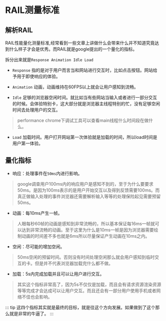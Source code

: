 # RAIL测量标准

## 解析RAIL

RAIL性能量化测量标准,经常看到一些文章上讲做什么会带来什么并不知道究竟达到什么样子才会是优秀。而RAIL就是google提出的一个量化的指标。

拆分出来就是`Response Animation Idle Load`

+ `Response` 指的是对于用户而言当和网站进行交互时，比如点击按钮。网站给予用于即使响应的体验。

+ `Animation` 动画，动画维持在60FPS以上就会让用户感知到流畅。

+ `Idle` 足够的浏览器空闲时间。就比如当有些网站当输入或者进行一部分交互的时候。会体验特别卡，这大部分就是浏览器主线程特别的忙，没有足够空闲时间去处理用户的交互。

> performance chrome下调试工具可以查看main线程什么时间段在做什么。

+ `Load` 加载时间。用户打开网站第一次体验就是加载的时间，所以load时间是用户第一体验。

## 量化指标

+ 响应：处理事件在`50ms`内进行影响。

> google调查用户100ms内的响应用户是感知不到的，至于为什么要要求50ms。是因为100ms表示的是用户开始交互以及得到反馈需要100ms。而真正做输入处理的事件浏览器还需要解析输入等等的处理保险起见需要预留50ms。

+ 动画：每10ms产生一帧。

> 人眼每秒60帧的动画是感知到非常流畅的，所以基本保证每16ms一帧就可以达到非常流畅的动画。至于这里为什么是10ms一帧是因为浏览器需要绘制动画的时间差不多也就是6ms所以尽量保证产生动画在10ms之内。

+ 空闲：尽可能的增加空闲。

> 50ms空闲的预留时间。否则没有时间处理空闲那么就会用户感知到临时交互的卡。但是并不代表浏览器加载完什么都不做。

+ 加载：5s内完成加载并且可以让用户进行交互。

> 其实这个指标非常高了，因为5s不仅仅是加载，而且会有请求资源渲染资源等等完成才会达成可以让用户交互。而且还会有一部分用户使用手机或者网络不佳也会影响。

::: tip
这四个指标其实就是最终的目标，就是往这个方向发展。如果做到了这个那么就是非常的牛逼了。
:::